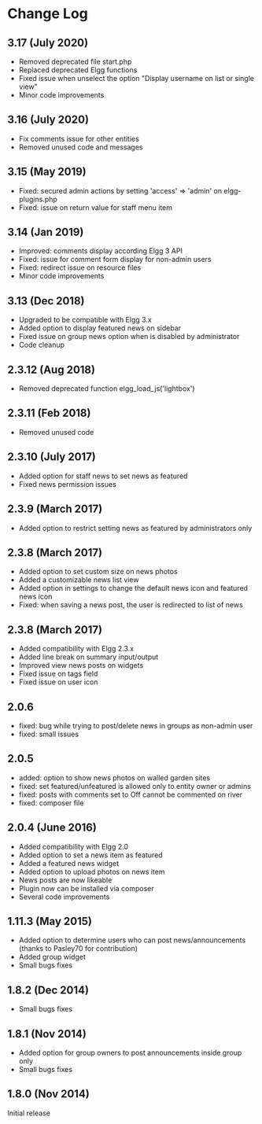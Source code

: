 # Change Log

## 3.17 (July 2020)

- Removed deprecated file start.php
- Replaced deprecated Elgg functions
- Fixed issue when unselect the option "Display username on list or single view"
- Minor code improvements

## 3.16 (July 2020)

- Fix comments issue for other entities
- Removed unused code and messages

## 3.15 (May 2019)

- Fixed: secured admin actions by setting 'access' => 'admin' on elgg-plugins.php
- Fixed: issue on return value for staff menu item

## 3.14 (Jan 2019)

- Improved: comments display according Elgg 3 API
- Fixed: issue for comment form display for non-admin users
- Fixed: redirect issue on resource files
- Minor code improvements

## 3.13 (Dec 2018)

- Upgraded to be compatible with Elgg 3.x
- Added option to display featured news on sidebar
- Fixed issue on group news option when is disabled by administrator
- Code cleanup

## 2.3.12 (Aug 2018)

- Removed deprecated function elgg_load_js('lightbox')

## 2.3.11 (Feb 2018)

- Removed unused code

## 2.3.10 (July 2017)

- Added option for staff news to set news as featured
- Fixed news permission issues

## 2.3.9 (March 2017)

- Added option to restrict setting news as featured by administrators only

## 2.3.8 (March 2017)

- Added option to set custom size on news photos
- Added a customizable news list view
- Added option in settings to change the default news icon and featured news icon
- Fixed: when saving a news post, the user is redirected to list of news

## 2.3.8 (March 2017)

- Added compatibility with Elgg 2.3.x
- Added line break on summary input/output 
- Improved view news posts on widgets
- Fixed issue on tags field
- Fixed issue on user icon

## 2.0.6 

- fixed: bug while trying to post/delete news in groups as non-admin user
- fixed: small issues

## 2.0.5

- added: option to show news photos on walled garden sites
- fixed: set featured/unfeatured is allowed only to entity owner or admins
- fixed: posts with comments set to Off cannot be commented on river
- fixed: composer file

## 2.0.4 (June 2016)

- Added compatibility with Elgg 2.0
- Added option to set a news item as featured
- Added a featured news widget 
- Added option to upload photos on news item
- News posts are now likeable 
- Plugin now can be installed via composer
- Several code improvements

## 1.11.3 (May 2015)

- Added option to determine users who can post news/announcements (thanks to Pasley70 for contribution)
- Added group widget
- Small bugs fixes

## 1.8.2 (Dec 2014)

- Small bugs fixes

## 1.8.1 (Nov 2014)

- Added option for group owners to post announcements inside group only
- Small bugs fixes

## 1.8.0 (Nov 2014)

Initial release
